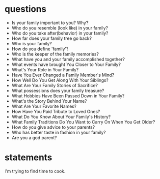 # questions
- Is your family important to you? Why?
- Who do you resemble (look like) in your family?
- Who do you take after(behavior) in your family?
- How far does your family tree go back?
- Who is your family?
- How do you define 'family'?
- Who is the keeper of the family memories?
- What have you and your family accomplished together?
- What events have brought You Closer to Your Family?
- What's Your Role in Your Family?
- Have You Ever Changed a Family Member's Mind?
- How Well Do You Get Along With Your Siblings?
- What Are Your Family Stories of Sacrifice?
- What possessions does your family treasure?
- What Hobbies Have Been Passed Down in Your Family?
- What's the Story Behind Your Name?
- What Are Your Favorite Names?
- How Have You Paid Tribute to Loved Ones?
- What Do You Know About Your Family's History?
- What Family Traditions Do You Want to Carry On When You Get Older?
- How do you give advice to your parents?
- Who has better taste in fashion in your family?
- Are you a god parent?


# statements
I'm trying to find time to cook.

